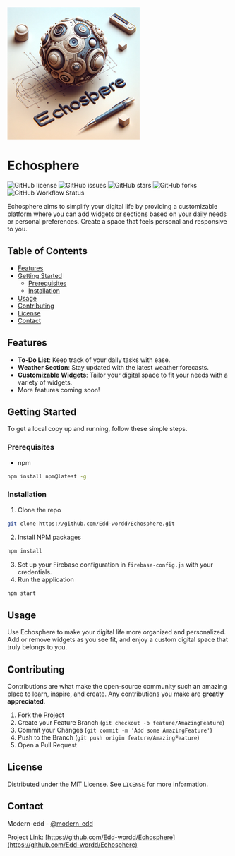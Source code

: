 
<img src="public/assets/echoSphereLogo.webp" width="300" height="300">


# Echosphere

![GitHub license](https://img.shields.io/badge/license-MIT-blue.svg)
![GitHub issues](https://img.shields.io/github/issues/Edd-wordd/Echosphere)
![GitHub stars](https://img.shields.io/github/stars/Edd-wordd/Echosphere?style=social)
![GitHub forks](https://img.shields.io/github/forks/Edd-wordd/Echosphere?style=social)
![GitHub Workflow Status](https://img.shields.io/github/workflow/status/Edd-wordd/Echosphere/CI_NAME)

Echosphere aims to simplify your digital life by providing a customizable platform where you can add widgets or sections based on your daily needs or personal preferences. Create a space that feels personal and responsive to you.

## Table of Contents

- [Features](#features)
- [Getting Started](#getting-started)
    - [Prerequisites](#prerequisites)
    - [Installation](#installation)
- [Usage](#usage)
- [Contributing](#contributing)
- [License](#license)
- [Contact](#contact)

## Features

- **To-Do List**: Keep track of your daily tasks with ease.
- **Weather Section**: Stay updated with the latest weather forecasts.
- **Customizable Widgets**: Tailor your digital space to fit your needs with a variety of widgets.
- More features coming soon!

## Getting Started

To get a local copy up and running, follow these simple steps.

### Prerequisites

- npm
```sh
npm install npm@latest -g
```

### Installation

1. Clone the repo
```sh
git clone https://github.com/Edd-wordd/Echosphere.git
```
2. Install NPM packages
```sh
npm install
```
3. Set up your Firebase configuration in `firebase-config.js` with your credentials.
4. Run the application
```sh
npm start
```

## Usage

Use Echosphere to make your digital life more organized and personalized. Add or remove widgets as you see fit, and enjoy a custom digital space that truly belongs to you.

## Contributing

Contributions are what make the open-source community such an amazing place to learn, inspire, and create. Any contributions you make are **greatly appreciated**.

1. Fork the Project
2. Create your Feature Branch (`git checkout -b feature/AmazingFeature`)
3. Commit your Changes (`git commit -m 'Add some AmazingFeature'`)
4. Push to the Branch (`git push origin feature/AmazingFeature`)
5. Open a Pull Request

## License

Distributed under the MIT License. See `LICENSE` for more information.

## Contact

Modern-edd - [@modern_edd](https://twitter.com/modern_edd)

Project Link: [https://github.com/Edd-wordd/Echosphere](https://github.com/Edd-wordd/Echosphere)
```

